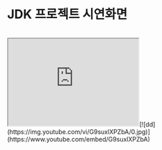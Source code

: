 <h1>JDK 프로젝트 시연화면</h1>
<br/>
<iframe id="inlineFrameExample"
    title="Inline Frame Example"
    width="300"
    height="200"
    src="https://www.openstreetmap.org/export/embed.html?bbox=-0.004017949104309083%2C51.47612752641776%2C0.00030577182769775396%2C51.478569861898606&layer=mapnik">
</iframe>[![dd](https://img.youtube.com/vi/G9suxlXPZbA/0.jpg)](https://www.youtube.com/embed/G9suxlXPZbA) 
